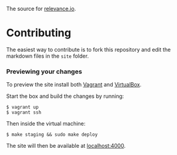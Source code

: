 The source for [relevance.io](https://www.relevance.io).

# Contributing

The easiest way to contribute is to fork this repository and edit the markdown
files in the `site` folder.

### Previewing your changes

To preview the site install both [Vagrant](https://www.vagrantup.com/) and
[VirtualBox](https://www.virtualbox.org/).

Start the box and build the changes by running:

    $ vagrant up
    $ vagrant ssh

Then inside the virtual machine:

    $ make staging && sudo make deploy

The site will then be available at [localhost:4000](http://localhost:4000).
